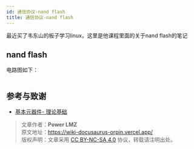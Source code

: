 ```yaml
---
id: 通信协议-nand flash
title: 通信协议-nand flash
---
```


最近买了韦东山的板子学习linux，这里是他课程里面的关于nand flash的笔记

## nand flash

电路图如下：

![]()






## 参考与致谢

- [基本元器件- 理论基础](https://wiki-power.com)

> 文章作者：**Power LMZ**  
> 原文地址：https://wiki-docusaurus-orpin.vercel.app/  
> 版权声明：文章采用 [CC BY-NC-SA 4.0](https://creativecommons.org/licenses/by/4.0/deed.zh) 协议，转载请注明出处。
